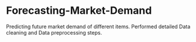 # Forecasting-Market-Demand
 Predicting future market demand of different items.
 Performed detailed Data cleaning and Data preprocessing steps.
